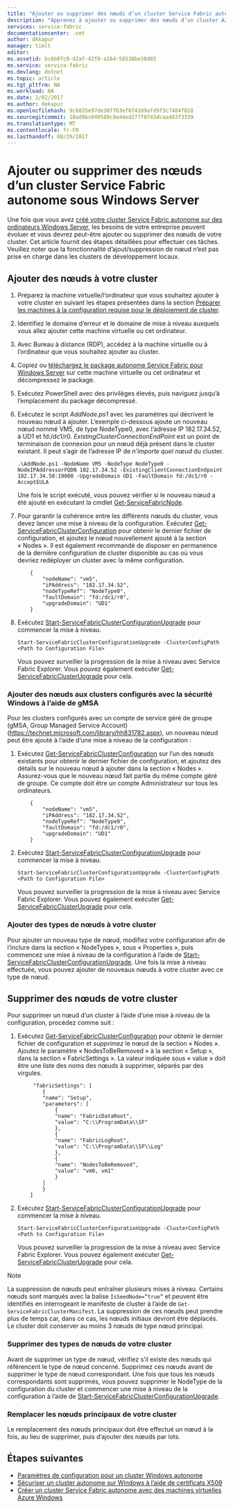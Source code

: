 ```yaml
---
title: "Ajouter ou supprimer des nœuds d’un cluster Service Fabric autonome | Microsoft Docs"
description: "Apprenez à ajouter ou supprimer des nœuds d’un cluster Azure Service Fabric sur une machine physique ou virtuelle sous Windows Server, qu’elle soit locale ou dans un cloud."
services: service-fabric
documentationcenter: .net
author: dkkapur
manager: timlt
editor: 
ms.assetid: bc6b8fc0-d2af-42f8-a164-58538be38d02
ms.service: service-fabric
ms.devlang: dotnet
ms.topic: article
ms.tgt_pltfrm: NA
ms.workload: NA
ms.date: 2/02/2017
ms.author: dekapur
ms.openlocfilehash: 9c6035e97de38ff63ef074109afd9f3c7484f828
ms.sourcegitcommit: 18ad9bc049589c8e44ed277f8f43dcaa483f3339
ms.translationtype: MT
ms.contentlocale: fr-FR
ms.lasthandoff: 08/29/2017
---
```

# <a name="add-or-remove-nodes-to-a-standalone-service-fabric-cluster-running-on-windows-server"></a>Ajouter ou supprimer des nœuds d’un cluster Service Fabric autonome sous Windows Server
Une fois que vous avez [créé votre cluster Service Fabric autonome sur des ordinateurs Windows Server](service-fabric-cluster-creation-for-windows-server.md), les besoins de votre entreprise peuvent évoluer et vous devrez peut-être ajouter ou supprimer des nœuds de votre cluster. Cet article fournit des étapes détaillées pour effectuer ces tâches. Veuillez noter que la fonctionnalité d’ajout/suppression de nœud n’est pas prise en charge dans les clusters de développement locaux.

## <a name="add-nodes-to-your-cluster"></a>Ajouter des nœuds à votre cluster
1. Préparez la machine virtuelle/l’ordinateur que vous souhaitez ajouter à votre cluster en suivant les étapes présentées dans la section [Préparer les machines à la configuration requise pour le déploiement de cluster](service-fabric-cluster-creation-for-windows-server.md).
2. Identifiez le domaine d’erreur et le domaine de mise à niveau auxquels vous allez ajouter cette machine virtuelle ou cet ordinateur.
3. Avec Bureau à distance (RDP), accédez à la machine virtuelle ou à l’ordinateur que vous souhaitez ajouter au cluster.
4. Copiez ou [téléchargez le package autonome Service Fabric pour Windows Server](http://go.microsoft.com/fwlink/?LinkId=730690) sur cette machine virtuelle ou cet ordinateur et décompressez le package.
5. Exécutez PowerShell avec des privilèges élevés, puis naviguez jusqu’à l’emplacement du package décompressé.
6. Exécutez le script *AddNode.ps1* avec les paramètres qui décrivent le nouveau nœud à ajouter. L’exemple ci-dessous ajoute un nouveau nœud nommé VM5, de type NodeType0, avec l’adresse IP 182.17.34.52, à UD1 et fd:/dc1/r0. *ExistingClusterConnectionEndPoint* est un point de terminaison de connexion pour un nœud déjà présent dans le cluster existant. Il peut s’agir de l’adresse IP de *n’importe quel nœud* du cluster.

    ```
    .\AddNode.ps1 -NodeName VM5 -NodeType NodeType0 -NodeIPAddressorFQDN 182.17.34.52 -ExistingClientConnectionEndpoint 182.17.34.50:19000 -UpgradeDomain UD1 -FaultDomain fd:/dc1/r0 -AcceptEULA
    ```
    Une fois le script exécuté, vous pouvez vérifier si le nouveau nœud a été ajouté en exécutant la cmdlet [Get-ServiceFabricNode](/powershell/module/servicefabric/get-servicefabricnode?view=azureservicefabricps).

7. Pour garantir la cohérence entre les différents nœuds du cluster, vous devez lancer une mise à niveau de la configuration. Exécutez [Get-ServiceFabricClusterConfiguration](/powershell/module/servicefabric/get-servicefabricclusterconfiguration?view=azureservicefabricps) pour obtenir le dernier fichier de configuration, et ajoutez le nœud nouvellement ajouté à la section « Nodes ». Il est également recommandé de disposer en permanence de la dernière configuration de cluster disponible au cas où vous devriez redéployer un cluster avec la même configuration.

    ```
        {
            "nodeName": "vm5",
            "iPAddress": "182.17.34.52",
            "nodeTypeRef": "NodeType0",
            "faultDomain": "fd:/dc1/r0",
            "upgradeDomain": "UD1"
        }
    ```
8. Exécutez [Start-ServiceFabricClusterConfigurationUpgrade](/powershell/module/servicefabric/start-servicefabricclusterconfigurationupgrade?view=azureservicefabricps) pour commencer la mise à niveau.

    ```
    Start-ServiceFabricClusterConfigurationUpgrade -ClusterConfigPath <Path to Configuration File>

    ```
    Vous pouvez surveiller la progression de la mise à niveau avec Service Fabric Explorer. Vous pouvez également exécuter [Get-ServiceFabricClusterUpgrade](/powershell/module/servicefabric/get-servicefabricclusterupgrade?view=azureservicefabricps) pour cela.

### <a name="add-nodes-to-clusters-configured-with-windows-security-using-gmsa"></a>Ajouter des nœuds aux clusters configurés avec la sécurité Windows à l’aide de gMSA
Pour les clusters configurés avec un compte de service géré de groupe (gMSA, Group Managed Service Account) (https://technet.microsoft.com/library/hh831782.aspx), un nouveau nœud peut être ajouté à l’aide d’une mise à niveau de la configuration :
1. Exécutez [Get-ServiceFabricClusterConfiguration](/powershell/module/servicefabric/get-servicefabricclusterconfiguration?view=azureservicefabricps) sur l’un des nœuds existants pour obtenir le dernier fichier de configuration, et ajoutez des détails sur le nouveau nœud à ajouter dans la section « Nodes ». Assurez-vous que le nouveau nœud fait partie du même compte géré de groupe. Ce compte doit être un compte Administrateur sur tous les ordinateurs.

    ```
        {
            "nodeName": "vm5",
            "iPAddress": "182.17.34.52",
            "nodeTypeRef": "NodeType0",
            "faultDomain": "fd:/dc1/r0",
            "upgradeDomain": "UD1"
        }
    ```
2. Exécutez [Start-ServiceFabricClusterConfigurationUpgrade](/powershell/module/servicefabric/start-servicefabricclusterconfigurationupgrade?view=azureservicefabricps) pour commencer la mise à niveau.

    ```
    Start-ServiceFabricClusterConfigurationUpgrade -ClusterConfigPath <Path to Configuration File>
    ```
    Vous pouvez surveiller la progression de la mise à niveau avec Service Fabric Explorer. Vous pouvez également exécuter [Get-ServiceFabricClusterUpgrade](/powershell/module/servicefabric/get-servicefabricclusterupgrade?view=azureservicefabricps) pour cela.

### <a name="add-node-types-to-your-cluster"></a>Ajouter des types de nœuds à votre cluster
Pour ajouter un nouveau type de nœud, modifiez votre configuration afin de l’inclure dans la section « NodeTypes », sous « Properties », puis commencez une mise à niveau de la configuration à l’aide de [Start-ServiceFabricClusterConfigurationUpgrade](/powershell/module/servicefabric/start-servicefabricclusterconfigurationupgrade?view=azureservicefabricps). Une fois la mise à niveau effectuée, vous pouvez ajouter de nouveaux nœuds à votre cluster avec ce type de nœud.

## <a name="remove-nodes-from-your-cluster"></a>Supprimer des nœuds de votre cluster
Pour supprimer un nœud d’un cluster à l’aide d’une mise à niveau de la configuration, procédez comme suit :

1. Exécutez [Get-ServiceFabricClusterConfiguration](/powershell/module/servicefabric/get-servicefabricclusterconfiguration?view=azureservicefabricps) pour obtenir le dernier fichier de configuration et *supprimez* le nœud de la section « Nodes ».
Ajoutez le paramètre « NodesToBeRemoved » à la section « Setup », dans la section « FabricSettings ». La valeur indiquée sous « value » doit être une liste des noms des nœuds à supprimer, séparés par des virgules.

    ```
         "fabricSettings": [
            {
            "name": "Setup",
            "parameters": [
                {
                "name": "FabricDataRoot",
                "value": "C:\\ProgramData\\SF"
                },
                {
                "name": "FabricLogRoot",
                "value": "C:\\ProgramData\\SF\\Log"
                },
                {
                "name": "NodesToBeRemoved",
                "value": "vm0, vm1"
                }
            ]
            }
        ]
    ```
2. Exécutez [Start-ServiceFabricClusterConfigurationUpgrade](/powershell/module/servicefabric/start-servicefabricclusterconfigurationupgrade?view=azureservicefabricps) pour commencer la mise à niveau.

    ```
    Start-ServiceFabricClusterConfigurationUpgrade -ClusterConfigPath <Path to Configuration File>

    ```
    Vous pouvez surveiller la progression de la mise à niveau avec Service Fabric Explorer. Vous pouvez également exécuter [Get-ServiceFabricClusterUpgrade](/powershell/module/servicefabric/get-servicefabricclusterupgrade?view=azureservicefabricps) pour cela.

> [!NOTE]
> La suppression de nœuds peut entraîner plusieurs mises à niveau. Certains nœuds sont marqués avec la balise `IsSeedNode=”true”` et peuvent être identifiés en interrogeant le manifeste de cluster à l’aide de `Get-ServiceFabricClusterManifest`. La suppression de ces nœuds peut prendre plus de temps car, dans ce cas, les nœuds initiaux devront être déplacés. Le cluster doit conserver au moins 3 nœuds de type nœud principal.
> 
> 

### <a name="remove-node-types-from-your-cluster"></a>Supprimer des types de nœuds de votre cluster
Avant de supprimer un type de nœud, vérifiez s’il existe des nœuds qui référencent le type de nœud concerné. Supprimez ces nœuds avant de supprimer le type de nœud correspondant. Une fois que tous les nœuds correspondants sont supprimés, vous pouvez supprimer le NodeType de la configuration du cluster et commencer une mise à niveau de la configuration à l’aide de [Start-ServiceFabricClusterConfigurationUpgrade](/powershell/module/servicefabric/start-servicefabricclusterconfigurationupgrade?view=azureservicefabricps).


### <a name="replace-primary-nodes-of-your-cluster"></a>Remplacer les nœuds principaux de votre cluster
Le remplacement des nœuds principaux doit être effectué un nœud à la fois, au lieu de supprimer, puis d’ajouter des nœuds par lots.


## <a name="next-steps"></a>Étapes suivantes
* [Paramètres de configuration pour un cluster Windows autonome](service-fabric-cluster-manifest.md)
* [Sécuriser un cluster autonome sur Windows à l’aide de certificats X509](service-fabric-windows-cluster-x509-security.md)
* [Créer un cluster Service Fabric autonome avec des machines virtuelles Azure Windows](service-fabric-cluster-creation-with-windows-azure-vms.md)

